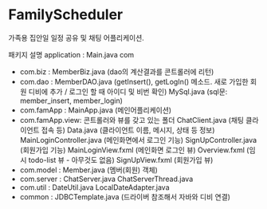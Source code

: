 # FamilyScheduler
가족용 집안일 일정 공유 및 채팅 어플리케이션.

패키지 설명
application : Main.java
com
- com.biz : MemberBiz.java (dao의 계산결과를 콘트롤러에 리턴)
- com.dao : MemberDAO.java (getInsert(), getLogIn() 메소드. 새로 가입한 회원 디비에 추가 / 로그인 할 때 아이디 및 비번 확인)
            MySql.java (sql문: member_insert, member_login)
- com.famApp : MainApp.java (메인어플리케이션)
- com.famApp.view: 콘트롤러와 뷰를 갖고 있는 폴더
                    ChatClient.java (채팅 클라이언트 접속 등)
                    Data.java (클라이언트 이름, 메시지, 상태 등 정보)
                    MainLoginController.java (메인화면에서 로그인 기능)
                    SignUpController.java (회원가입 기능)
                    MainLoginView.fxml (메인화면 로그인 뷰)
                    Overview.fxml (임시 todo-list 뷰 - 아무것도 없음)
                    SignUpView.fxml (회원가입 뷰)
- com.model : Member.java (멤버(회원) 객체)
- com.server : ChatServer.java
               ChatServerThread.java
- com.util : DateUtil.java
             LocalDateAdapter.java
- common : JDBCTemplate.java (드라이버 참조해서 자바와 디비 연결)
